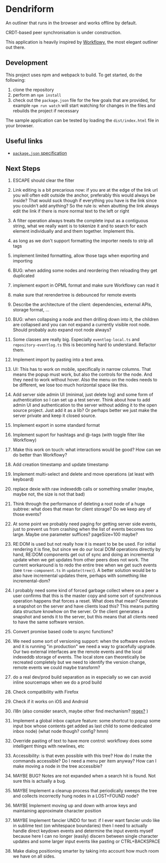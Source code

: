 # Dendriform

An outliner that runs in the browser and works offline by default.

CRDT-based peer synchronisation is under construction.

This application is heavily inspired by [Workflowy](http://workflowy.com), the most elegant outliner out there.

## Development

This project uses npm and webpack to build. To get started, do the following:

1. clone the repository
2. perform an `npm install`
3. check out the `package.json` file for the few goals that are provided, for example `npm run watch` will start watching for changes in the files and rebuilds the project if necessary

The sample application can be tested by loading the `dist/index.html` file in your browser.

## Useful links

* [`package.json` specification](https://docs.npmjs.com/files/package.json)

## Next Steps

1. ESCAPE should clear the filter
1. Link editing is a bit precarious now: if you are at the edge of the link url you will often edit outside the anchor, preferably this would always be inside? That would suck though if everything you have is the link since you couldn't add anything? So the rule is: when abutting the link always edit the link if there is more normal text to the left or right
1. A filter operation always treats the complete input as a contiguous string, what we really want is to tokenize it and to search for each element individually and and them together. Implement this.
1. as long as we don't support formatting the importer needs to strip all tags
1. implement limited formatting, allow those tags when exporting and importing
1. BUG: when adding some nodes and reordering then reloading they get duplicated
1. implement export in OPML format and make sure Workflowy can read it
1. make sure that rerendertree is debounced for remote events
1. Describe the architecture of the client: dependencies, external APIs, storage format, ...
1. BUG: when collapsing a node and then drilling down into it, the children are collapsed and you can not expand a currently visible root node. Should probably auto expand root node always?
1. Some classes are really big. Especially `eventlog-local.ts` and `repository-eventlog.ts` this is becoming hard to understand. Refactor them.
1. Implement import by pasting into a text area.
1. UI: This has to work on mobile, specifically in narrow columns. That means the popup must work, but also the controls for the node. And they need to work without hover. Also the menu on the nodes needs to be different, we lose too much horizontal space like this.
1. Add server side admin UI (minimal, just delete log) and some form of authentication so I can set up a test server. Think about how to add admin UI and authentication to the server without adding it to the open source project. Just add it as a lib? Or perhaps better we just make the server private and keep it closed source.
1. Implement export in some standard format
1. Implement suport for hashtags and @-tags (with toggle filter like Workflowy)
1. Make this work on touch: what interactions would be good? How can we do better than Workflowy?
1. Add creation timestamp and update timestamp
1. Implement multi-select and delete and move operations (at least with keyboard)

1. replace dexie with raw indexeddb calls or something smaller (maybe, maybe not, the size is not that bad)
1. Think through the performance of deleting a root node of a huge subtree: what does that mean for client storage? Do we keep any of those events?
1. At some point we probably need paging for getting server side events, just to prevent us from crashing when the list of events becomes too large. Maybe one parameter suffices? pageSize=100 maybe?
1. RE:DOM is used but not really how it is meant to be be used. For initial rendering it is fine, but since we do our local DOM operations directly by hand, RE:DOM components get out of sync and doing an incremental update when we get updates from other peers does not work. The current workaround is to redo the entire tree when we get such events (see `tree-component.ts` in `update(tree)`). A better solution would be to also have incremental updates there, perhaps with something like incremental-dom?
1. I probably need some kind of forced garbage collect where on a peer a user confirms that this is the master copy and some sort of synchronous operation happens that forces a reset. What does that mean? Generate a snapshot on the server and have clients load this? This means putting data structure knowhow on the server. Or the client generates a snapshot and sends it to the server, but this means that all clients need to have the same software version.
1. Convert promise based code to async functions?
1. We need some sort of versioning support: when the software evolves and it is running "in production" we need a way to gracefully upgrade. Our two external interfaces are the remote events and the local indexeddb storage of events. The local store can theoretically be recreated completely but we need to identify the version change, remote events we could maybe transform?
1. do a real dev/prod build separation as in [](https://webpack.js.org/guides/production/) especially so we can avoid inline sourcemaps when we do a prod build
1. Check compatibility with Firefox
1. Check if it works on iOS and Android
1. i18n (also consider search, maybe other find mechanism? [regex?](https://stackoverflow.com/a/38151393/1996) )
1. Implement a global inbox capture feature: some shortcut to popup some input box whose contents get added as last child to some dedicated inbox node) (what node though? config? hmm)
1. Override pasting of text to have more control: workflowy does some intelligent things with newlines, etc
1. Accessibility: is that even possible with this tree? How do I make the commands accessible? Do I need a menu per item anyway? How can I make moving a node in the tree accessible?
1. MAYBE BUG? Notes are not expanded when a search hit is found. Not sure this is actually a bug.
1. MAYBE Implement a cleanup process that periodically sweeps the tree and collects incorrectly hung nodes in a LOST+FOUND node?
1. MAYBE Implement moving up and down with arrow keys and maintaining approximate character position
1. MAYBE Implement fancier UNDO for text: if I ever want fancier undo like in sublime text (on whitespace boundaries) then I need to actually handle direct keydown events and determine the input events myself because here I can no longer (easily) discern between single character updates and some larger input events like pasting or CTRL+BACKSPACE
1. Make dialog positioning smarter by taking into account how much room we have on all sides.

